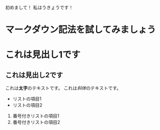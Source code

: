 初めまして！
私はうきょうです！



# マークダウン記法を試してみましょう
# これは見出し1です

## これは見出し2です

これは**太字**のテキストです。
これは*斜体*のテキストです。

- リストの項目1
- リストの項目2

1. 番号付きリストの項目1
2. 番号付きリストの項目2




